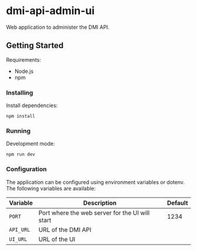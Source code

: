 # dmi-api-admin-ui

Web application to administer the DMI API.

## Getting Started

Requirements:
- Node.js
- npm

### Installing

Install dependencies:

```
npm install
```

### Running

Development mode:

```
npm run dev
```

### Configuration

The application can be configured using environment variables or dotenv. The following variables are available:

| Variable  | Description                                     | Default |
|-----------|-------------------------------------------------|---------|
| `PORT`    | Port where the web server for the UI will start | 1234    |
| `API_URL` | URL of the DMI API                              | <empty> |
| `UI_URL`  | URL of the UI                                   | <empty> |
